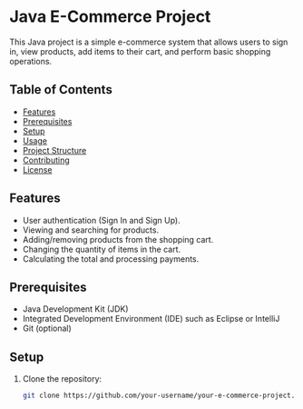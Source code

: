 # Java E-Commerce Project

This Java project is a simple e-commerce system that allows users to sign in, view products, add items to their cart, and perform basic shopping operations.

## Table of Contents

- [Features](#features)
- [Prerequisites](#prerequisites)
- [Setup](#setup)
- [Usage](#usage)
- [Project Structure](#project-structure)
- [Contributing](#contributing)
- [License](#license)

## Features

- User authentication (Sign In and Sign Up).
- Viewing and searching for products.
- Adding/removing products from the shopping cart.
- Changing the quantity of items in the cart.
- Calculating the total and processing payments.

## Prerequisites

- Java Development Kit (JDK)
- Integrated Development Environment (IDE) such as Eclipse or IntelliJ
- Git (optional)

## Setup

1. Clone the repository:

   ```bash
   git clone https://github.com/your-username/your-e-commerce-project.git
